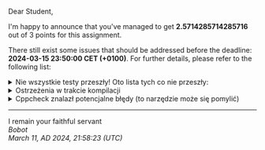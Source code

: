 Dear Student,

I'm happy to announce that you've managed to get **2.5714285714285716** out of 3 points for this assignment.

There still exist some issues that should be addressed before the deadline: **2024-03-15 23:50:00 CET (+0100)**. For further details, please refer to the following list:

<details><summary>Nie wszystkie testy przeszły! Oto lista tych co nie przeszły:</summary>1.&nbsp;PrintingTester.printWithoutArgument</details>
<details><summary>Ostrzeżenia w trakcie kompilacji</summary>/tmp/tmp4rzqf_fw/student/lab/printing.cpp:12:6:&nbsp;warning:&nbsp;#warning&nbsp;before&nbsp;C++23&nbsp;is&nbsp;a&nbsp;GCC&nbsp;extension<br>&nbsp;&nbsp;&nbsp;12&nbsp;|&nbsp;&nbsp;&nbsp;&nbsp;&nbsp;#warning&nbsp;"Funkcje&nbsp;sa&nbsp;do&nbsp;zaimplementowania.&nbsp;Instrukcja&nbsp;w&nbsp;pliku&nbsp;naglowkowym"<br>&nbsp;&nbsp;&nbsp;&nbsp;&nbsp;&nbsp;|&nbsp;&nbsp;&nbsp;&nbsp;&nbsp;&nbsp;^~~~~~~<br>/tmp/tmp4rzqf_fw/student/lab/printing.cpp:12:6:&nbsp;warning:&nbsp;#warning&nbsp;"Funkcje&nbsp;sa&nbsp;do&nbsp;zaimplementowania.&nbsp;Instrukcja&nbsp;w&nbsp;pliku&nbsp;naglowkowym"&nbsp;[-Wcpp]<br></details>
<details><summary>Cppcheck znalazł potencjalne błędy (to narzędzie może się pomylić)</summary>/tmp/tmp4rzqf_fw/student/lab/printing.h:65:5:&nbsp;warning:&nbsp;Class&nbsp;'NotCopyableType'&nbsp;has&nbsp;a&nbsp;constructor&nbsp;with&nbsp;1&nbsp;argument&nbsp;that&nbsp;is&nbsp;not&nbsp;explicit.&nbsp;[noExplicitConstructor]<br>&nbsp;&nbsp;&nbsp;&nbsp;NotCopyableType(int&nbsp;number):&nbsp;number_(number)<br>&nbsp;&nbsp;&nbsp;&nbsp;^<br>/tmp/tmp4rzqf_fw/student/lab/printing.cpp:17:0:&nbsp;warning:&nbsp;The&nbsp;function&nbsp;'print'&nbsp;is&nbsp;never&nbsp;used.&nbsp;[unusedFunction]<br>void&nbsp;print(int&nbsp;num)<br>^<br></details>

-----------
I remain your faithful servant\
_Bobot_\
_March 11, AD 2024, 21:58:23 (UTC)_